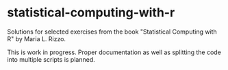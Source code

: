# statistical-computing-with-r
Solutions for selected exercises from the book "Statistical Computing with R" by Maria L. Rizzo.

This is work in progress. Proper documentation as well as splitting the code into multiple scripts is planned.
